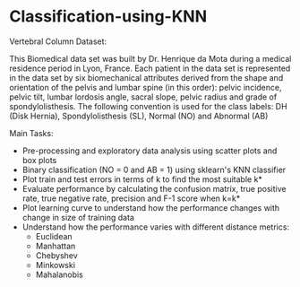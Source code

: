 # Classification-using-KNN
Vertebral Column Dataset:

This Biomedical data set was built by Dr. Henrique da Mota during a medical residence period in Lyon, France. Each patient in the data set is represented in the data set by six biomechanical attributes derived from the shape and orientation of the pelvis and lumbar spine (in this order): pelvic incidence, pelvic tilt, lumbar lordosis angle, sacral slope, pelvic radius and grade of spondylolisthesis. The following convention is used for the class labels: DH (Disk Hernia), Spondylolisthesis (SL), Normal (NO) and Abnormal (AB)

Main Tasks:
- Pre-processing and exploratory data analysis using scatter plots and box plots
- Binary classification (NO = 0 and AB = 1) using sklearn's KNN classifier
- Plot train and test errors in terms of k to find the most suitable k*
- Evaluate performance by calculating the confusion matrix, true positive rate, true negative rate, precision and F-1 score when k=k*
- Plot learning curve to understand how the performance changes with change in size of training data
- Understand how the performance varies with different distance metrics:
  - Euclidean
  - Manhattan
  - Chebyshev
  - Minkowski
  - Mahalanobis
  
